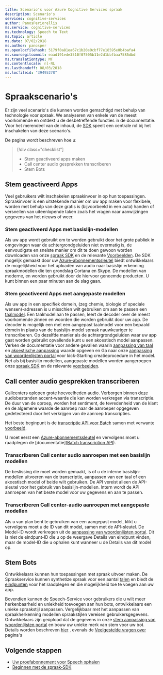 ```yaml
---
title: Scenario's voor Azure Cognitive Services spraak
description: Scenario's
services: cognitive-services
author: PanosPeriorellis
ms.service: cognitive-services
ms.technology: Speech to Text
ms.topic: article
ms.date: 07/02/2018
ms.author: panosper
ms.openlocfilehash: 5179f0a81ea67c1b20e9cbf77e18595e0b4bafa4
ms.sourcegitcommit: eaad191ede3510f07505b11e2d1bbfbaa7585dbd
ms.translationtype: MT
ms.contentlocale: nl-NL
ms.lasthandoff: 08/03/2018
ms.locfileid: "39495278"
---
```

# <a name="speech-scenarios"></a>Spraakscenario's

Er zijn veel scenario's die kunnen worden gemachtigd met behulp van technologie voor spraak. We analyseren van enkele van de meest voorkomende en ontdekt u de desbetreffende functies in de documentatie. Voor het merendeel van de inhoud, de [SDK](speech-sdk.md) speelt een centrale rol bij het inschakelen van deze scenario's.

De pagina wordt beschreven hoe u:
> [!div class="checklist"]
> * Stem geactiveerd apps maken
> * Call center audio gesprekken transcriberen
> * Stem Bots

## <a name="voice-triggered-apps"></a>Stem geactiveerd Apps

Veel gebruikers wilt inschakelen spraakinvoer in op hun toepassingen. Spraakinvoer is een uitstekende manier om uw app maken voor flexibele, worden met behulp van deze gratis is (bijvoorbeeld in een auto) handen of versnellen van uiteenlopende taken zoals het vragen naar aanwijzingen gegevens van het nieuws of weer. 

### <a name="voice-triggered-apps-with-baseline-models"></a>Stem geactiveerd Apps met basislijn-modellen

Als uw app wordt gebruikt om te worden gebruikt door het grote publiek in omgevingen waar de achtergrondgeluiden niet overmatig is, de eenvoudigste en snelste manier om dit te doen gewoon worden downloaden van onze [spraak SDK](speech-sdk.md) en de relevante [ Voorbeelden](quickstart-csharp-dotnet-windows.md). De SDK mogelijk gemaakt door uw [Azure-abonnementssleutel](https://azure.microsoft.com/try/cognitive-services/) biedt ontwikkelaars de mogelijkheid voor het uploaden van audio naar basislijn erkenning spraakmodellen die ten grondslag Cortana en Skype. De modellen van moderne, en worden gebruikt door de hiervoor genoemde producten. U kunt binnen een paar minuten aan de slag gaan.

### <a name="voice-triggered-apps-with-custom-models"></a>Stem geactiveerd Apps met aangepaste modellen

Als uw app in een specifiek domein, (zeg chemie, biologie of speciale wensen)-adressen is u misschien wilt gebruiken om aan te passen een [taalmodel](how-to-customize-language-model.md). Een taalmodel aan te passen, leert de decoder over de meest voorkomende zinnen en woorden die worden gebruikt door uw app. De decoder is mogelijk een met een aangepast taalmodel voor een bepaald domein in plaats van de basislijn-model spraak nauwkeuriger te transcriberen. Op dezelfde manier als de achtergrondgeluiden waar uw app gaat worden gebruikt opvallende kunt u een akoestisch model aanpassen. Verken de documentatie voor andere gevallen waarin [aanpassing van taal](how-to-customize-language-model.md) en [akoestische aanpassing](how-to-customize-acoustic-models.md) waarde opgeven en Ga naar onze [aanpassing van woordenlijsten portal](https://customspeech.ai) voor kick-Starting creatieprocedure in het model. Net als bij basislijn modellen, aangepaste modellen worden aangeroepen onze [spraak SDK](speech-sdk.md) en de relevante [voorbeelden](quickstart-csharp-dotnet-windows.md).

## <a name="transcribe-call-center-audio-calls"></a>Call center audio gesprekken transcriberen

Callcenters oplopen grote hoeveelheden audio. Verborgen binnen deze audiobestanden accent-waarde die kan worden verkregen via transcriptie. De duur van de oproep, worden het sentiment, de tevredenheid van de klant en de algemene waarde de aanroep naar de aanroeper opgegeven gedetecteerd door het verkrijgen van de aanroep transcripties.

Het beste beginpunt is de [transcriptie API voor Batch](batch-transcription.md) samen met verwante [voorbeeld](https://github.com/PanosPeriorellis/Speech_Service-BatchTranscriptionAPI).

U moet eerst een [Azure-abonnementssleutel](https://azure.microsoft.com/try/cognitive-services/) en vervolgens moet u raadplegen de [documentatie]([Batch transcription API](batch-transcription.md)).

### <a name="transcribe-call-center-audio-calls-with-baseline-models"></a>Transcriberen Call center audio aanroepen met een basislijn modellen

De beslissing die moet worden gemaakt, is of u de interne basislijn-modellen uitvoeren van de transcriptie, aanpassen van een taal of een akoestisch model of beide wilt gebruiken. De API vereist alleen de API-sleutel voor het gebruik van basislijn-modellen. Intern wordt de API aanroepen van het beste model voor uw gegevens en aan te passen.

### <a name="transcribe-call-center-audio-calls-with-custom-models"></a>Transcriberen Call center-audio aanroepen met aangepaste modellen

Als u van plan bent te gebruiken van een aangepast model, klikt u vervolgens moet u de ID van dit model, samen met de API-sleutel. De Model-ID wordt verkregen uit de [aanpassing van woordenlijsten portal](https://customspeech.ai). Dit is niet de eindpunt-ID die u op de weergave Details van eindpunt vinden, maar de model-ID die u ophalen kunt wanneer u de Details van dit model op.

## <a name="voice-bots"></a>Stem Bots

Ontwikkelaars kunnen hun toepassingen met spraak uitvoer maken. De Spraakservice kunnen synthetize spraak voor een aantal [talen](supported-languages.md) en biedt de [eindpunten](rest-apis.md) voor het raadplegen en die mogelijkheid toe te voegen aan uw app.

Bovendien kunnen de Speech-Service voor gebruikers die u wilt meer herkenbaarheid en uniekheid toevoegen aan hun bots, ontwikkelaars een unieke spraakstijl aanpassen. Vergelijkbaar met het aanpassen van spraakherkenning modellen spraakstijlen vereisen gebruikersgegevens. Ontwikkelaars zijn geüpload dat de gegevens in onze [stem aanpassing van woordenlijsten portal](https://customspeech.ai) en bouw uw unieke merk van stem voor uw bot. Details worden beschreven [hier](how-to-text-to-speech.md) , evenals de [Veelgestelde vragen over](faq-text-to-speech.md) pagina's 

## <a name="next-steps"></a>Volgende stappen

* [Uw proefabonnement voor Speech ophalen](https://azure.microsoft.com/try/cognitive-services/)
* [Beginnen met de spraak-SDK](speech-sdk.md)
